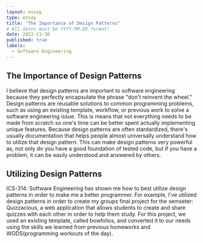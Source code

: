 ```yaml
---
layout: essay
type: essay
title: "The Importance of Design Patterns"
# All dates must be YYYY-MM-DD format!
date: 2022-11-30
published: true
labels:
  - Software Engineering
---
```



## The Importance of Design Patterns
  I believe that design patterns are important to software engineering because they perfectly encapsulate the phrase "don't reinvent the wheel." Design patterns are reusable solutions to common programming problems, such as using an existing template, workflow, or previous work to solve a software engineering issue. This is means that not everything needs to be made from scratch so one's time can be better spent actually implementing unique features. Because design patterns are often stardardized, there's usually documentation that helps people almost universally understand how to utilize that design pattern. This can make design patterns very powerful as, not only do you have a good foundation of tested code, but if you have a problem, it can be easily understood and answered by others. 

## Utilizing Design Patterns
ICS-314: Software Engineering has shown me how to best utilize design patterns in order to make me a better programmer. For example, I've utilized design patterns in order to create my groups final project for the semseter: Quizzacious, a web application that allows students to create and share quizzes with each other in order to help them study. For this project, we used an existing template, called bowfolios, and converted it to our needs using the skills we learned from previous homeworks and WODS(programming workouts of the day). 
